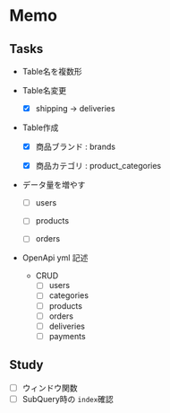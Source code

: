 # Memo

## Tasks

- Table名を複数形

- Table名変更
    - [x] shipping -> deliveries


- Table作成
    - [x] 商品ブランド : brands
    - [x] 商品カテゴリ : product_categories


- データ量を増やす
    - [ ] users
    - [ ] products
    - [ ] orders


- OpenApi yml 記述
    - CRUD
        - [ ] users
        - [ ] categories
        - [ ] products
        - [ ] orders
        - [ ] deliveries
        - [ ] payments

## Study

- [ ] ウィンドウ関数
- [ ] SubQuery時の `index`確認
